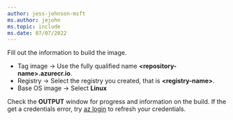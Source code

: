 ```yaml
---
author: jess-johnson-msft
ms.author: jejohn
ms.topic: include
ms.date: 07/07/2022
---
```


Fill out the information to build the image.

* Tag image  &rarr; Use the fully qualified name **\<repository-name>.azurecr.io**.
* Registry &rarr; Select the registry you created, that is **\<registry-name>**.
* Base OS image &rarr; Select **Linux**

Check the **OUTPUT** window for progress and information on the build. If the get a credentials error, try [az login](/cli/azure/reference-index#az-login) to refresh your credentials.
